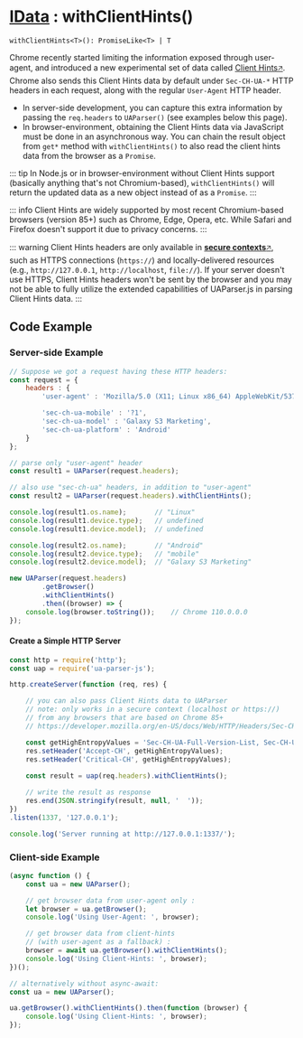 # [IData](/api/main/overview#methods) : withClientHints() 

`withClientHints<T>(): PromiseLike<T> | T`

Chrome recently started limiting the information exposed through user-agent, and introduced a new experimental set of data called [Client Hints🡥](https://developer.mozilla.org/en-US/docs/Web/API/User-Agent_Client_Hints_API). Chrome also sends this Client Hints data by default under `Sec-CH-UA-*` HTTP headers in each request, along with the regular `User-Agent` HTTP header. 

- In server-side development, you can capture this extra information by passing the `req.headers` to `UAParser()` (see examples below this page). 
- In browser-environment, obtaining the Client Hints data via JavaScript must be done in an asynchronous way. You can chain the result object from `get*` method with `withClientHints()` to also read the client hints data from the browser as a `Promise`.

::: tip 
In Node.js or in browser-environment without Client Hints support (basically anything that's not Chromium-based), `withClientHints()` will return the updated data as a new object instead of as a `Promise`.
:::

::: info
Client Hints are widely supported by most recent Chromium-based browsers (version 85+) such as Chrome, Edge, Opera, etc. While Safari and Firefox doesn't support it due to privacy concerns.
:::

::: warning
Client Hints headers are only available in [**secure contexts**🡥](https://developer.mozilla.org/en-US/docs/Web/Security/Secure_Contexts), such as HTTPS connections (`https://`) and locally-delivered resources (e.g., `http://127.0.0.1`, `http://localhost`, `file://`). If your server doesn't use HTTPS, Client Hints headers won't be sent by the browser and you may not be able to fully utilize the extended capabilities of UAParser.js in parsing Client Hints data.
:::

## Code Example

### Server-side Example

```js [example-server.js]
// Suppose we got a request having these HTTP headers: 
const request = {
    headers : {
        'user-agent' : 'Mozilla/5.0 (X11; Linux x86_64) AppleWebKit/537.36 (KHTML, like Gecko) Chrome/110.0.0.0 Safari/537.36',

        'sec-ch-ua-mobile' : '?1',
        'sec-ch-ua-model' : 'Galaxy S3 Marketing',
        'sec-ch-ua-platform' : 'Android'
    }
};

// parse only "user-agent" header
const result1 = UAParser(request.headers);

// also use "sec-ch-ua" headers, in addition to "user-agent"
const result2 = UAParser(request.headers).withClientHints();    

console.log(result1.os.name);       // "Linux"
console.log(result1.device.type);   // undefined
console.log(result1.device.model);  // undefined

console.log(result2.os.name);       // "Android"
console.log(result2.device.type);   // "mobile"
console.log(result2.device.model);  // "Galaxy S3 Marketing"

new UAParser(request.headers)
        .getBrowser()
        .withClientHints()
        .then((browser) => {
    console.log(browser.toString());    // Chrome 110.0.0.0 
});
```

#### Create a Simple HTTP Server

```js [example-server-http.js]
const http = require('http');
const uap = require('ua-parser-js');

http.createServer(function (req, res) {

    // you can also pass Client Hints data to UAParser
    // note: only works in a secure context (localhost or https://)
    // from any browsers that are based on Chrome 85+
    // https://developer.mozilla.org/en-US/docs/Web/HTTP/Headers/Sec-CH-UA

    const getHighEntropyValues = 'Sec-CH-UA-Full-Version-List, Sec-CH-UA-Mobile, Sec-CH-UA-Model, Sec-CH-UA-Platform, Sec-CH-UA-Platform-Version, Sec-CH-UA-Arch, Sec-CH-UA-Bitness, Sec-CH-UA-Form-Factors';
    res.setHeader('Accept-CH', getHighEntropyValues);
    res.setHeader('Critical-CH', getHighEntropyValues);
        
    const result = uap(req.headers).withClientHints();

    // write the result as response
    res.end(JSON.stringify(result, null, '  '));
})
.listen(1337, '127.0.0.1');

console.log('Server running at http://127.0.0.1:1337/');
```

### Client-side Example

```js [example-client-async.js]
(async function () {  
    const ua = new UAParser();

    // get browser data from user-agent only :
    let browser = ua.getBrowser();
    console.log('Using User-Agent: ', browser);

    // get browser data from client-hints 
    // (with user-agent as a fallback) :
    browser = await ua.getBrowser().withClientHints();
    console.log('Using Client-Hints: ', browser);
})();
```
```js [example-client-alt.js]
// alternatively without async-await:
const ua = new UAParser();

ua.getBrowser().withClientHints().then(function (browser) {
    console.log('Using Client-Hints: ', browser);
});
```